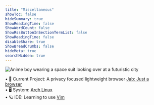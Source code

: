 ```yaml
---
title: "Miscellaneous"
showToc: false
hideSummary: true
ShowReadingTime: false
ShowWordCount: false
ShowRssButtonInSectionTermList: false
ShowReadingTime: false
disableShare: true
ShowBreadCrumbs: false
hideMeta: true
searchHidden: true
---
```


![Anime boy wearing a space suit looking over at a futuristic city](/pages/Anime%20nanotechnology%20boy.jpg)


• 🔭 Current Project: A privacy focused lightweight browser [Jab: Just a browser](#) \
• 🖥 System: [Arch Linux](#) \
• 🪐 IDE: Learning to use [Vim](#)

